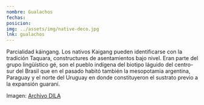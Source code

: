 ```yaml
---
nombre: Gualachos
fechas:
posicion: 
img: ../assets/img/native-deco.jpg
lnk: gualachos
---
```


<p>Parcialidad káingang. Los nativos Kaigang pueden identificarse con la tradición Taquara, constructures de asentamientos bajo nivel. Eran parte del grupo lingüístico gé, son el pueblo indígena del biotipo láguido del centro-sur del Brasil que en el pasado habitó también la mesopotamia argentina, Paraguay y el norte del Uruguay en donde constituyeron el sustrato previo a la expansión guaraní.</p>

<span>Imagen: <a href="http://www.caicyt-conicet.gov.ar/dila/files/original/d1a9079de9ff4da707dda948f7a048c0.jpg" target="blank_">Archivo DILA</a></span>